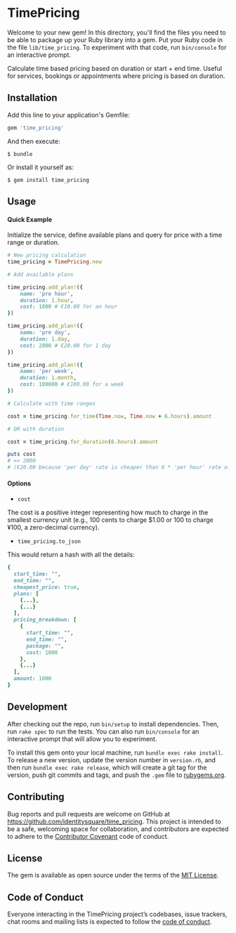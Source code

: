 # TimePricing

Welcome to your new gem! In this directory, you'll find the files you need to be able to package up your Ruby library into a gem. Put your Ruby code in the file `lib/time_pricing`. To experiment with that code, run `bin/console` for an interactive prompt.


Calculate time based pricing based on duration or start + end time. Useful for services, bookings or appointments where pricing is based on duration. 

## Installation

Add this line to your application's Gemfile:

```ruby
gem 'time_pricing'
```

And then execute:

    $ bundle

Or install it yourself as:

    $ gem install time_pricing

## Usage

#### Quick Example

Initialize the service, define available plans and query for price with a time range or duration.

``` ruby
# New pricing calculation
time_pricing = TimePricing.new

# Add available plans

time_pricing.add_plan!({
    name: 'pre hour',
    duration: 1.hour,
    cost: 1000 # €10.00 for an hour
})

time_pricing.add_plan!({
    name: 'pre day',
    duration: 1.day,
    cost: 2000 # €20.00 for 1 day
})

time_pricing.add_plan!({
    name: 'per week',
    duration: 1.month,
    cost: 100000 # €100.00 for a week
})

# Calculate with time ranges

cost = time_pricing.for_time(Time.now, Time.now + 6.hours).amount

# OR with duration

cost = time_pricing.for_duration(6.hours).amount

puts cost
# => 2000 
# (€20.00 because 'per day' rate is cheaper than 6 * 'per hour' rate of €60.00 in total)
```

#### Options

* `cost`

The cost is a positive integer representing how much to charge in the smallest currency unit (e.g., 100 cents to charge $1.00 or 100 to charge ¥100, a zero-decimal currency).


* `time_pricing.to_json`

This would return a hash with all the details:

``` ruby
{
  start_time: "",
  end_time: "",
  cheapest_price: true,
  plans: [
    {...},
    {...}
  ],
  pricing_breakdown: [
    {
      start_time: "",
      end_time: "",
      package: "",
      cost: 1000
    },
    {...} 
  ],
  amount: 1000
}
```


## Development

After checking out the repo, run `bin/setup` to install dependencies. Then, run `rake spec` to run the tests. You can also run `bin/console` for an interactive prompt that will allow you to experiment.

To install this gem onto your local machine, run `bundle exec rake install`. To release a new version, update the version number in `version.rb`, and then run `bundle exec rake release`, which will create a git tag for the version, push git commits and tags, and push the `.gem` file to [rubygems.org](https://rubygems.org).

## Contributing

Bug reports and pull requests are welcome on GitHub at https://github.com/identitysquare/time_pricing. This project is intended to be a safe, welcoming space for collaboration, and contributors are expected to adhere to the [Contributor Covenant](http://contributor-covenant.org) code of conduct.

## License

The gem is available as open source under the terms of the [MIT License](https://opensource.org/licenses/MIT).

## Code of Conduct

Everyone interacting in the TimePricing project’s codebases, issue trackers, chat rooms and mailing lists is expected to follow the [code of conduct](https://github.com/[USERNAME]/time_pricing/blob/master/CODE_OF_CONDUCT.md).


